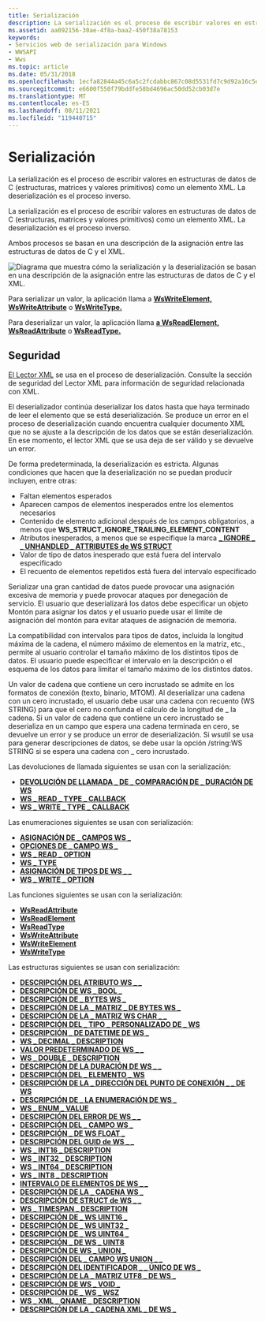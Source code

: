 ```yaml
---
title: Serialización
description: La serialización es el proceso de escribir valores en estructuras de datos de C (estructuras, matrices y valores primitivos) como un elemento XML. La deserialización es el proceso inverso.
ms.assetid: aa092156-30ae-4f8a-baa2-450f38a78153
keywords:
- Servicios web de serialización para Windows
- WWSAPI
- Wws
ms.topic: article
ms.date: 05/31/2018
ms.openlocfilehash: 1ecfa82844a45c6a5c2fcdabbc867c08d5531fd7c9d92a16c5eb8cbd9090af01
ms.sourcegitcommit: e6600f550f79bddfe58bd4696ac50dd52cb03d7e
ms.translationtype: MT
ms.contentlocale: es-ES
ms.lasthandoff: 08/11/2021
ms.locfileid: "119440715"
---
```

# <a name="serialization"></a>Serialización

La serialización es el proceso de escribir valores en estructuras de datos de C (estructuras, matrices y valores primitivos) como un elemento XML. La deserialización es el proceso inverso.


La serialización es el proceso de escribir valores en estructuras de datos de C (estructuras, matrices y valores primitivos) como un elemento XML. La deserialización es el proceso inverso.

Ambos procesos se basan en una descripción de la asignación entre las estructuras de datos de C y el XML.

![Diagrama que muestra cómo la serialización y la deserialización se basan en una descripción de la asignación entre las estructuras de datos de C y el XML.](images/xmlmapping.png)

Para serializar un valor, la aplicación llama a [**WsWriteElement,**](/windows/desktop/api/WebServices/nf-webservices-wswriteelement) [**WsWriteAttribute**](/windows/desktop/api/WebServices/nf-webservices-wswriteattribute) o [**WsWriteType.**](/windows/desktop/api/WebServices/nf-webservices-wswritetype)

Para deserializar un valor, la aplicación llama [**a WsReadElement,**](/windows/desktop/api/WebServices/nf-webservices-wsreadelement) [**WsReadAttribute**](/windows/desktop/api/WebServices/nf-webservices-wsreadattribute) o [**WsReadType.**](/windows/desktop/api/WebServices/nf-webservices-wsreadtype)

## <a name="security"></a>Seguridad

[El Lector XML](xml-reader.md) se usa en el proceso de deserialización. Consulte la sección de seguridad del Lector XML para información de seguridad relacionada con XML.

El deserializador continúa deserializar los datos hasta que haya terminado de leer el elemento que se está deserialización. Se produce un error en el proceso de deserialización cuando encuentra cualquier documento XML que no se ajuste a la descripción de los datos que se están deserialización. En ese momento, el lector XML que se usa deja de ser válido y se devuelve un error.

De forma predeterminada, la deserialización es estricta. Algunas condiciones que hacen que la deserialización no se puedan producir incluyen, entre otras:

-   Faltan elementos esperados
-   Aparecen campos de elementos inesperados entre los elementos necesarios
-   Contenido de elemento adicional después de los campos obligatorios, a menos que **WS_STRUCT_IGNORE_TRAILING_ELEMENT_CONTENT**
-   Atributos inesperados, a menos que se especifique la marca [**\_ IGNORE \_ \_ UNHANDLED \_ ATTRIBUTES de WS STRUCT**](https://msdn.microsoft.com/library/Dd323454(v=VS.85).aspx)
-   Valor de tipo de datos inesperado que está fuera del intervalo especificado
-   El recuento de elementos repetidos está fuera del intervalo especificado

Serializar una gran cantidad de datos puede provocar una asignación excesiva de memoria y puede provocar ataques por denegación de servicio. El usuario que deserializará los datos debe especificar un objeto Montón para asignar los datos y el usuario puede usar el límite de asignación del montón para evitar ataques de asignación de memoria.

La compatibilidad con intervalos para tipos de datos, incluida la longitud máxima de la cadena, el número máximo de elementos en la matriz, etc., permite al usuario controlar el tamaño máximo de los distintos tipos de datos. El usuario puede especificar el intervalo en la descripción o el esquema de los datos para limitar el tamaño máximo de los distintos datos.

Un valor de cadena que contiene un cero incrustado se admite en los formatos de conexión (texto, binario, MTOM). Al deserializar una cadena con un cero incrustado, el usuario debe usar una cadena con recuento (WS STRING) para que el cero no confunda el cálculo de la longitud de \_ la cadena. Si un valor de cadena que contiene un cero incrustado se deserializa en un campo que espera una cadena terminada en cero, se devuelve un error y se produce un error de deserialización. Si wsutil se usa para generar descripciones de datos, se debe usar la opción /string:WS STRING si se espera una cadena con \_ cero incrustado.

Las devoluciones de llamada siguientes se usan con la serialización:

-   [**DEVOLUCIÓN DE LLAMADA \_ DE \_ COMPARACIÓN DE \_ DURACIÓN DE WS**](/windows/desktop/api/WebServices/nc-webservices-ws_duration_comparison_callback)
-   [**WS \_ READ \_ TYPE \_ CALLBACK**](/windows/desktop/api/WebServices/nc-webservices-ws_read_type_callback)
-   [**WS \_ WRITE \_ TYPE \_ CALLBACK**](/windows/desktop/api/WebServices/nc-webservices-ws_write_type_callback)

Las enumeraciones siguientes se usan con serialización:

-   [**ASIGNACIÓN DE \_ CAMPOS WS \_**](/windows/desktop/api/WebServices/ne-webservices-ws_field_mapping)
-   [**OPCIONES DE \_ CAMPO WS \_**](/windows/win32/api/webservices/ne-webservices-ws_xml_reader_encoding_type)
-   [**WS \_ READ \_ OPTION**](/windows/desktop/api/WebServices/ne-webservices-ws_read_option)
-   [**WS \_ TYPE**](/windows/desktop/api/WebServices/ne-webservices-ws_type)
-   [**ASIGNACIÓN DE TIPOS DE WS \_ \_**](/windows/desktop/api/WebServices/ne-webservices-ws_type_mapping)
-   [**WS \_ WRITE \_ OPTION**](/windows/desktop/api/WebServices/ne-webservices-ws_write_option)

Las funciones siguientes se usan con la serialización:

-   [**WsReadAttribute**](/windows/desktop/api/WebServices/nf-webservices-wsreadattribute)
-   [**WsReadElement**](/windows/desktop/api/WebServices/nf-webservices-wsreadelement)
-   [**WsReadType**](/windows/desktop/api/WebServices/nf-webservices-wsreadtype)
-   [**WsWriteAttribute**](/windows/desktop/api/WebServices/nf-webservices-wswriteattribute)
-   [**WsWriteElement**](/windows/desktop/api/WebServices/nf-webservices-wswriteelement)
-   [**WsWriteType**](/windows/desktop/api/WebServices/nf-webservices-wswritetype)

Las estructuras siguientes se usan con serialización:

-   [**DESCRIPCIÓN DEL ATRIBUTO WS \_ \_**](/windows/desktop/api/WebServices/ns-webservices-ws_attribute_description)
-   [**DESCRIPCIÓN DE WS \_ BOOL \_**](/windows/desktop/api/WebServices/ns-webservices-ws_bool_description)
-   [**DESCRIPCIÓN DE \_ BYTES WS \_**](/windows/desktop/api/WebServices/ns-webservices-ws_bytes_description)
-   [**DESCRIPCIÓN DE LA \_ MATRIZ \_ DE BYTES WS \_**](/windows/desktop/api/WebServices/ns-webservices-ws_byte_array_description)
-   [**DESCRIPCIÓN DE LA \_ MATRIZ WS CHAR \_ \_**](/windows/desktop/api/WebServices/ns-webservices-ws_char_array_description)
-   [**DESCRIPCIÓN DEL \_ TIPO \_ PERSONALIZADO DE \_ WS**](/windows/desktop/api/WebServices/ns-webservices-ws_custom_type_description)
-   [**DESCRIPCIÓN \_ DE DATETIME DE WS \_**](/windows/desktop/api/WebServices/ns-webservices-ws_datetime_description)
-   [**WS \_ DECIMAL \_ DESCRIPTION**](/windows/desktop/api/WebServices/ns-webservices-ws_decimal_description)
-   [**VALOR PREDETERMINADO DE WS \_ \_**](/windows/desktop/api/WebServices/ns-webservices-ws_default_value)
-   [**WS \_ DOUBLE \_ DESCRIPTION**](/windows/desktop/api/WebServices/ns-webservices-ws_double_description)
-   [**DESCRIPCIÓN DE LA DURACIÓN DE WS \_ \_**](/windows/desktop/api/WebServices/ns-webservices-ws_duration_description)
-   [**DESCRIPCIÓN DEL \_ ELEMENTO \_ WS**](/windows/desktop/api/WebServices/ns-webservices-ws_element_description)
-   [**DESCRIPCIÓN DE LA \_ DIRECCIÓN DEL PUNTO DE CONEXIÓN \_ \_ DE WS**](/windows/desktop/api/WebServices/ns-webservices-ws_endpoint_address_description)
-   [**DESCRIPCIÓN DE \_ LA ENUMERACIÓN DE WS \_**](/windows/desktop/api/WebServices/ns-webservices-ws_enum_description)
-   [**WS \_ ENUM \_ VALUE**](/windows/desktop/api/WebServices/ns-webservices-ws_enum_value)
-   [**DESCRIPCIÓN DEL ERROR DE WS \_ \_**](/windows/desktop/api/WebServices/ns-webservices-ws_fault_description)
-   [**DESCRIPCIÓN DEL \_ CAMPO WS \_**](/windows/desktop/api/WebServices/ns-webservices-ws_field_description)
-   [**DESCRIPCIÓN \_ DE WS FLOAT \_**](/windows/desktop/api/WebServices/ns-webservices-ws_float_description)
-   [**DESCRIPCIÓN DEL GUID de WS \_ \_**](/windows/desktop/api/WebServices/ns-webservices-ws_guid_description)
-   [**WS \_ INT16 \_ DESCRIPTION**](/windows/desktop/api/WebServices/ns-webservices-ws_int16_description)
-   [**WS \_ INT32 \_ DESCRIPTION**](/windows/desktop/api/WebServices/ns-webservices-ws_int32_description)
-   [**WS \_ INT64 \_ DESCRIPTION**](/windows/desktop/api/WebServices/ns-webservices-ws_int64_description)
-   [**WS \_ INT8 \_ DESCRIPTION**](/windows/desktop/api/WebServices/ns-webservices-ws_int8_description)
-   [**INTERVALO DE ELEMENTOS DE WS \_ \_**](/windows/desktop/api/WebServices/ns-webservices-ws_item_range)
-   [**DESCRIPCIÓN DE LA \_ CADENA WS \_**](/windows/desktop/api/WebServices/ns-webservices-ws_string_description)
-   [**DESCRIPCIÓN DE STRUCT de WS \_ \_**](/windows/desktop/api/WebServices/ns-webservices-ws_struct_description)
-   [**WS \_ TIMESPAN \_ DESCRIPTION**](/windows/desktop/api/WebServices/ns-webservices-ws_timespan_description)
-   [**DESCRIPCIÓN DE \_ WS UINT16 \_**](/windows/desktop/api/WebServices/ns-webservices-ws_uint16_description)
-   [**DESCRIPCIÓN DE \_ WS UINT32 \_**](/windows/desktop/api/WebServices/ns-webservices-ws_uint32_description)
-   [**DESCRIPCIÓN DE \_ WS UINT64 \_**](/windows/desktop/api/WebServices/ns-webservices-ws_uint64_description)
-   [**DESCRIPCIÓN \_ DE WS \_ UINT8**](/windows/desktop/api/WebServices/ns-webservices-ws_uint8_description)
-   [**DESCRIPCIÓN DE WS \_ UNION \_**](/windows/desktop/api/WebServices/ns-webservices-ws_union_description)
-   [**DESCRIPCIÓN DEL \_ CAMPO WS UNION \_ \_**](/windows/desktop/api/WebServices/ns-webservices-ws_union_field_description)
-   [**DESCRIPCIÓN DEL IDENTIFICADOR \_ \_ ÚNICO DE WS \_**](/windows/desktop/api/WebServices/ns-webservices-ws_unique_id_description)
-   [**DESCRIPCIÓN DE LA \_ MATRIZ UTF8 \_ DE WS \_**](/windows/desktop/api/WebServices/ns-webservices-ws_utf8_array_description)
-   [**DESCRIPCIÓN DE WS \_ VOID \_**](/windows/desktop/api/WebServices/ns-webservices-ws_void_description)
-   [**DESCRIPCIÓN DE \_ WS \_ WSZ**](/windows/desktop/api/WebServices/ns-webservices-ws_wsz_description)
-   [**WS \_ XML \_ QNAME \_ DESCRIPTION**](/windows/desktop/api/WebServices/ns-webservices-ws_xml_qname_description)
-   [**DESCRIPCIÓN DE LA \_ CADENA XML \_ DE WS \_**](/windows/desktop/api/WebServices/ns-webservices-ws_xml_string_description)

 

 




